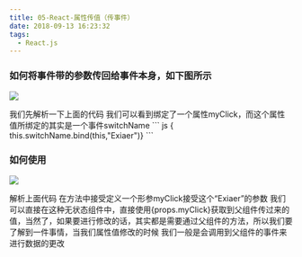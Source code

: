 ```yaml
---
title: 05-React-属性传值（传事件）
date: 2018-09-13 16:23:32
tags:
  - React.js
---
```


### 如何将事件带的参数传回给事件本身，如下图所示

<img class="myimage" src="image01.png">
<p> </p>
我们先解析一下上面的代码
我们可以看到<User myClick = {this.switchName.bind(this,"Exiaer") }/>绑定了一个属性myClick，而这个属性值所绑定的其实是一个事件switchName
``` js
{ this.switchName.bind(this,"Exiaer")}
```

### 如何使用

<img class="myimage" src="image02.png">
<p> </p>
解析上面代码
在方法中接受定义一个形参myClick接受这个“Exiaer”的参数
我们可以直接在这种无状态组件中，直接使用{props.myClick}获取到父组件传过来的值，当然了，如果要进行修改的话，其实都是需要通过父组件的方法，所以我们要了解到一件事情，当我们属性值修改的时候
我们一般是会调用到父组件的事件来进行数据的更改

